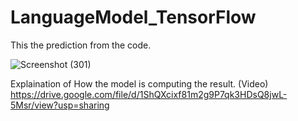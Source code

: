# LanguageModel_TensorFlow

This the prediction from the code.

![Screenshot (301)](https://user-images.githubusercontent.com/75822824/146665270-4a08c83a-a0ab-4428-b7b8-471cafcf723e.png)

Explaination of How the model is computing the result. (Video)
https://drive.google.com/file/d/1ShQXcixf81m2g9P7qk3HDsQ8jwL-5Msr/view?usp=sharing

